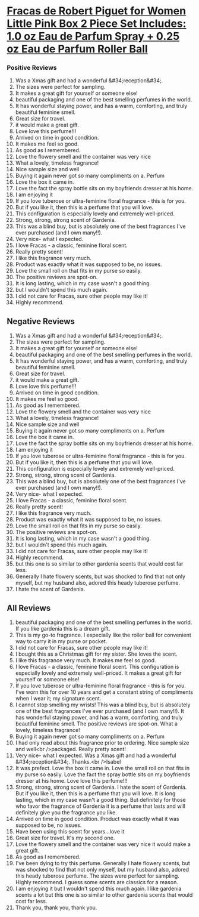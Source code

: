 # [Fracas de Robert Piguet for Women Little Pink Box 2 Piece Set Includes: 1.0 oz Eau de Parfum Spray + 0.25 oz Eau de Parfum Roller Ball](https://products.checkmycream.com/products/Fracas-de-Robert-Piguet-for-Women-Little-Pink-Box-2-Piece-Set-Includes:-1.0-oz-Eau-de-Parfum-Spray-+-0.25-oz-Eau-de-Parfum-Roller-Ball.html)

### Positive Reviews

<ol>
      <li>Was a Xmas gift and had a wonderful &amp;#34;reception&amp;#34;.  </li>
      <li>The sizes were perfect for sampling.</li>
      <li>It makes a great gift for yourself or someone else!</li>
      <li>beautiful packaging and one of the best smelling perfumes in the world.</li>
      <li>It has wonderful staying power, and has a warm, comforting, and truly beautiful feminine smell.</li>
      <li>Great size for travel.</li>
      <li>it would make a great gift.</li>
      <li>Love love this perfume!!!</li>
      <li>Arrived on time in good condition.</li>
      <li>It makes me feel so good.</li>
      <li>As good as I remembered.</li>
      <li>Love the flowery smell and the container was very nice</li>
      <li>What a lovely, timeless fragrance!</li>
      <li>Nice sample size and well</li>
      <li>Buying it again never got so many compliments on a. Perfum</li>
      <li>Love the box it came in.</li>
      <li>Love the fact the spray bottle sits on my boyfriends dresser at his home.</li>
      <li>I am enjoying it</li>
      <li>If you love tuberose or ultra-feminine floral fragrance - this is for you.</li>
      <li>But if you like it, then this is a perfume that you will love.  </li>
      <li>This configuration is especially lovely and extremely well-priced.  </li>
      <li>Strong, strong, strong scent of Gardenia.  </li>
      <li>This was a blind buy, but is absolutely one of the best fragrances I&#x27;ve ever purchased (and I own many!!).</li>
      <li>Very nice- what I expected.  </li>
      <li>I love Fracas - a classic, feminine floral scent.  </li>
      <li>Really pretty scent!</li>
      <li>I like this fragrance very much.  </li>
      <li>Product was  exactly what it was supposed to be, no issues.</li>
      <li>Love the small roll on that fits in my purse so easily.</li>
      <li>The positive reviews are spot-on.</li>
      <li>It is long lasting, which in my case wasn&#x27;t a good thing.  </li>
      <li>but I wouldn&#x27;t spend this much again.</li>
      <li>I did not care for Fracas, sure other people may like it!</li>
      <li>Highly recommend.</li>
</ol>


<h2>Negative Reviews</h2>
<ol>
<li> Was a Xmas gift and had a wonderful &amp;#34;reception&amp;#34;.  </li>
<li> The sizes were perfect for sampling.</li>
<li> It makes a great gift for yourself or someone else!</li>
<li> beautiful packaging and one of the best smelling perfumes in the world.</li>
<li> It has wonderful staying power, and has a warm, comforting, and truly beautiful feminine smell.</li>
<li> Great size for travel.</li>
<li> it would make a great gift.</li>
<li> Love love this perfume!!!</li>
<li> Arrived on time in good condition.</li>
<li> It makes me feel so good.</li>
<li> As good as I remembered.</li>
<li> Love the flowery smell and the container was very nice</li>
<li> What a lovely, timeless fragrance!</li>
<li> Nice sample size and well</li>
<li> Buying it again never got so many compliments on a. Perfum</li>
<li> Love the box it came in.</li>
<li> Love the fact the spray bottle sits on my boyfriends dresser at his home.</li>
<li> I am enjoying it</li>
<li> If you love tuberose or ultra-feminine floral fragrance - this is for you.</li>
<li> But if you like it, then this is a perfume that you will love.  </li>
<li> This configuration is especially lovely and extremely well-priced.  </li>
<li> Strong, strong, strong scent of Gardenia.  </li>
<li> This was a blind buy, but is absolutely one of the best fragrances I&#x27;ve ever purchased (and I own many!!).</li>
<li> Very nice- what I expected.  </li>
<li> I love Fracas - a classic, feminine floral scent.  </li>
<li> Really pretty scent!</li>
<li> I like this fragrance very much.  </li>
<li> Product was  exactly what it was supposed to be, no issues.</li>
<li> Love the small roll on that fits in my purse so easily.</li>
<li> The positive reviews are spot-on.</li>
<li> It is long lasting, which in my case wasn&#x27;t a good thing.  </li>
<li> but I wouldn&#x27;t spend this much again.</li>
<li> I did not care for Fracas, sure other people may like it!</li>
<li> Highly recommend.</li>
<li> but this one is so similar to other gardenia scents that would cost far less.</li>
<li> Generally I hate flowery scents, but was shocked to find that not only myself, but my husband also, adored this heady tuberose perfume.</li>
<li> I hate the scent of Gardenia.  </li>
</ol>

<h2>All Reviews</h2>

<ol>
    <li> beautiful packaging and one of the best smelling perfumes in the world. If you like gardenia this is a dream gift.</li>
    <li> This is my go-to fragrance.  I especially like the roller ball for convenient way to carry it in my purse or pocket.</li>
    <li> I did not care for Fracas, sure other people may like it!</li>
    <li> I bought this as a Christmas gift for my sister. She loves the scent.</li>
    <li> I like this fragrance very much.  It makes me feel so good.</li>
    <li> I love Fracas - a classic, feminine floral scent.  This configuration is especially lovely and extremely well-priced.  It makes a great gift for yourself or someone else!</li>
    <li> If you love tuberose or ultra-feminine floral fragrance - this is for you. I&#x27;ve worn this for over 10 years and get a constant string of compliments when I wear it; my signature scent.</li>
    <li> I cannot stop smelling my wrists! This was a blind buy, but is absolutely one of the best fragrances I&#x27;ve ever purchased (and I own many!!). It has wonderful staying power, and has a warm, comforting, and truly beautiful feminine smell. The positive reviews are spot-on. What a lovely, timeless fragrance!</li>
    <li> Buying it again never got so many compliments on a. Perfum</li>
    <li> I had only read about this fragrance prior to ordering.  Nice sample size and well&lt;br /&gt;packaged.  Really pretty scent!</li>
    <li> Very nice- what I expected.  Was a Xmas gift and had a wonderful &amp;#34;reception&amp;#34;.  Thanks.&lt;br /&gt;Isabel</li>
    <li> It was prefect. Love the box it came in. Love the small roll on that fits in my purse so easily. Love the fact the spray bottle sits on my boyfriends dresser at his home. Love love this perfume!!!</li>
    <li> Strong, strong, strong scent of Gardenia.  I hate the scent of Gardenia.  But if you like it, then this is a perfume that you will love.  It is long lasting, which in my case wasn&#x27;t a good thing.  But definitely for those who favor the fragrance of Gardenia it is a perfume that lasts and will definitely give you the fragrance you like.</li>
    <li> Arrived on time in good condition. Product was  exactly what it was supposed to be, no issues.</li>
    <li> Have been using this scent for years…love  it</li>
    <li> Great size for travel. It&#x27;s my second one.</li>
    <li> Love the flowery smell and the container was very nice it would make a great gift.</li>
    <li> As good as I remembered.</li>
    <li> I&#x27;ve been dying to try this perfume. Generally I hate flowery scents, but was shocked to find that not only myself, but my husband also, adored this heady tuberose perfume. The sizes were perfect for sampling. Highly recommend. I guess some scents are classics for a reason.</li>
    <li> I am enjoying it but I wouldn&#x27;t spend this much again. I like gardenia scents a lot but this one is so similar to other gardenia scents that would cost far less.</li>
    <li> Thank you, thank you, thank you.</li>
</ol>




